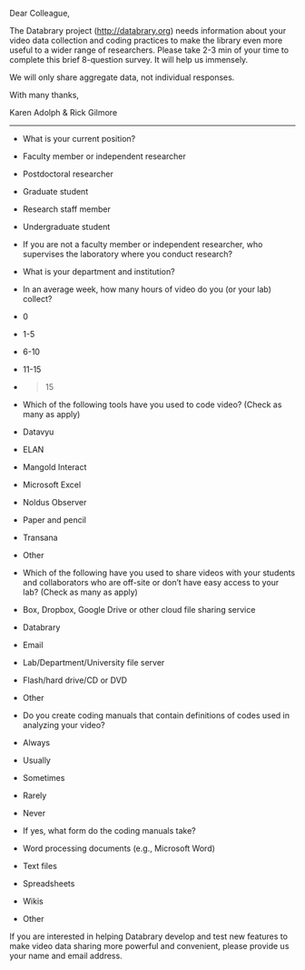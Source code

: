 Dear Colleague,

The Databrary project (<http://databrary.org>) needs information about your video data collection and coding practices to make the library even more useful to a wider range of researchers. Please take 2-3 min of your time to complete this brief 8-question survey. It will help us immensely.

We will only share aggregate data, not individual responses.

With many thanks,

Karen Adolph & Rick Gilmore

----
- What is your current position?
 - Faculty member or independent researcher
 - Postdoctoral researcher
 - Graduate student
 - Research staff member
 - Undergraduate student

 - If you are not a faculty member or independent researcher, who supervises the laboratory where you conduct research?

 - What is your department and institution?

 - In an average week, how many hours of video do you (or your lab) collect?
  - 0
  - 1-5
  - 6-10
  - 11-15
  - >15

 - Which of the following tools have you used to code video? (Check as many as apply)
  - Datavyu
  - ELAN
  - Mangold Interact
  - Microsoft Excel
  - Noldus Observer
  - Paper and pencil
  - Transana
  - Other

 - Which of the following have you used to share videos with your students and collaborators who are off-site or don’t have easy access to your lab? (Check as many as apply)
  - Box, Dropbox, Google Drive or other cloud file sharing service
  - Databrary
  - Email
  - Lab/Department/University file server
  - Flash/hard drive/CD or DVD
  - Other

 - Do you create coding manuals that contain definitions of codes used in analyzing your video?
  - Always
  - Usually
  - Sometimes
  - Rarely
  - Never

 - If yes, what form do the coding manuals take?
  - Word processing documents (e.g., Microsoft Word)
  - Text files
  - Spreadsheets
  - Wikis
  - Other

 If you are interested in helping Databrary develop and test new features to make video data sharing more powerful and convenient, please provide us your name and email address.
